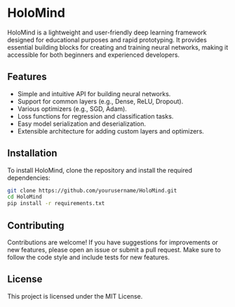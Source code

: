 # HoloMind

HoloMind is a lightweight and user-friendly deep learning framework designed for educational purposes and rapid prototyping. It provides essential building blocks for creating and training neural networks, making it accessible for both beginners and experienced developers.

## Features
- Simple and intuitive API for building neural networks.
- Support for common layers (e.g., Dense, ReLU, Dropout).
- Various optimizers (e.g., SGD, Adam).
- Loss functions for regression and classification tasks.
- Easy model serialization and deserialization.
- Extensible architecture for adding custom layers and optimizers.

## Installation
To install HoloMind, clone the repository and install the required dependencies:


```bash
git clone https://github.com/yourusername/HoloMind.git
cd HoloMind
pip install -r requirements.txt
```

## Contributing
Contributions are welcome! If you have suggestions for improvements or new features, please open an issue or submit a pull request. Make sure to follow the code style and include tests for new features.

## License
This project is licensed under the MIT License. 
